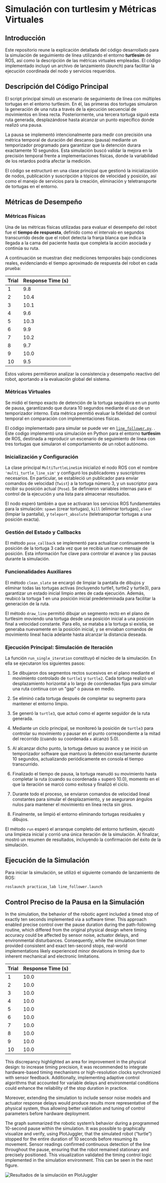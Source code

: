 # Simulación con turtlesim y Métricas Virtuales 

## Introducción

Este repositorio reune la explicación detallada del código desarrollado para la simulación de seguimiento de línea utilizando el entorno **turtlesim** de ROS, así como la descripción de las métricas virtuales empleadas. El código implementado incluyó un archivo de lanzamiento (*launch*) para facilitar la ejecución coordinada del nodo y servicios requeridos.

## Descripción del Código Principal

El script principal simuló un escenario de seguimiento de línea con múltiples tortugas en el entorno turtlesim. En él, las primeras dos tortugas simularon la generación de una ruta a través de la ejecución secuencial de movimientos en línea recta. Posteriormente, una tercera tortuga siguió esta ruta generada, desplazándose hasta alcanzar un punto específico donde realizó una pausa.

La pausa se implementó intencionalmente para medir con precisión una métrica temporal de duración del descanso (pausa) mediante un temporizador programado para garantizar que la detención durara exactamente 10 segundos. Esta simulación buscó validar la mejora en la precisión temporal frente a implementaciones físicas, donde la variabilidad de los retardos podría afectar la medición.

El código se estructuró en una clase principal que gestionó la inicialización de nodos, publicación y suscripción a tópicos de velocidad y posición, así como el manejo de servicios para la creación, eliminación y teletransporte de tortugas en el entorno. 

## Métricas de Desempeño

### Métricas Físicas

Una de las métricas físicas utilizadas para evaluar el desempeño del robot fue el **tiempo de respuesta**, definido como el intervalo en segundos transcurrido desde que el robot detecta la franja blanca que indica la llegada a la cama del paciente hasta que completa la acción asociada y continúa su ruta.

A continuación se muestran diez mediciones temporales bajo condiciones reales, evidenciando el tiempo aproximado de respuesta del robot en cada prueba:

| Trial | Response Time (s) |
|-------|-------------------|
| 1     | 9.8               |
| 2     | 10.4              |
| 3     | 10.1              |
| 4     | 9.6               |
| 5     | 10.3              |
| 6     | 9.9               |
| 7     | 10.2              |
| 8     | 9.7               |
| 9     | 10.0              |
| 10    | 9.5               |


Estos valores permitieron analizar la consistencia y desempeño reactivo del robot, aportando a la evaluación global del sistema.

### Métricas Virtuales

Se midió el tiempo exacto de detención de la tortuga seguidora en un punto de pausa, garantizando que durara 10 segundos mediante el uso de un temporizador interno. Esta métrica permitió evaluar la fidelidad del control temporal en comparación con implementaciones físicas.

El código implementado para simular se puede ver en  [`line_follower.py`](https://github.com/NydiaHedz/EXAM2-LRT4102/blob/main/NydiaHernandez/src/line_follower.py).
. Este codigo implementó una simulación en Python para el entorno **turtlesim** de ROS, destinada a reproducir un escenario de seguimiento de línea con tres tortugas que simularon el comportamiento de un robot autónomo.

### Inicialización y Configuración

La clase principal `MultiTurtleLineSim` inicializó el nodo ROS con el nombre `'multi_turtle_line_sim'` y configuró los publicadores y suscriptores necesarios. En particular, se estableció un publicador para enviar comandos de velocidad (`Twist`) a la tortuga número 3, y un suscriptor para recibir su posición actual (`Pose`). Se definieron variables internas para el control de la ejecución y una lista para almacenar resultados.

El nodo esperó también a que se activaran los servicios ROS fundamentales para la simulación: `spawn` (crear tortugas), `kill` (eliminar tortugas), `clear` (limpiar la pantalla), y `teleport_absolute` (teletransportar tortugas a una posición exacta).

### Gestión del Estado y Callbacks

El método `pose_callback` se implementó para actualizar continuamente la posición de la tortuga 3 cada vez que se recibía un nuevo mensaje de posición. Esta información fue clave para controlar el avance y las pausas durante la simulación.

### Funcionalidades Auxiliares

El método `clean_slate` se encargó de limpiar la pantalla de dibujos y eliminar todas las tortugas activas (incluyendo turtle1, turtle2 y turtle3), para garantizar un estado inicial limpio antes de cada ejecución. Además, reubicó la tortuga 1 en una posición inicial predeterminada para facilitar la generación de la ruta.

El método `draw_line` permitió dibujar un segmento recto en el plano de turtlesim moviendo una tortuga desde una posición inicial a una posición final a velocidad constante. Para ello, se mataba a la tortuga si existía, se generaba nuevamente en la posición inicial, y se enviaban comandos de movimiento lineal hacia adelante hasta alcanzar la distancia deseada.

### Ejecución Principal: Simulación de Iteración

La función `run_single_iteration` constituyó el núcleo de la simulación. En ella se ejecutaron los siguientes pasos:

1. Se dibujaron dos segmentos rectos sucesivos en el plano mediante el movimiento controlado de `turtle1` y `turtle2`. Cada tortuga realizó un desplazamiento horizontal a lo largo de coordenadas fijas para simular una ruta continua con un "gap" o pausa en medio.

2. Se eliminó cada tortuga después de completar su segmento para mantener el entorno limpio.

3. Se generó la `turtle3`, que actuó como el agente seguidor de la ruta generada.

4. Mediante un ciclo principal, se monitoreó la posición de `turtle3` para controlar su movimiento y pausar en el punto correspondiente a la mitad del recorrido (cuando su coordenada `x` alcanzó 5.0).

5. Al alcanzar dicho punto, la tortuga detuvo su avance y se inició un temporizador software que mantuvo la detención exactamente durante 10 segundos, actualizando periódicamente en consola el tiempo transcurrido.

6. Finalizado el tiempo de pausa, la tortuga reanudó su movimiento hasta completar la ruta (cuando su coordenada `x` superó 10.0), momento en el que la iteración se marcó como exitosa y finalizó el ciclo.

7. Durante todo el proceso, se enviaron comandos de velocidad lineal constantes para simular el desplazamiento, y se aseguraron ángulos nulos para mantener el movimiento en línea recta sin giros.

8. Finalmente, se limpió el entorno eliminando tortugas residuales y dibujos.

El método `run` esperó el arranque completo del entorno turtlesim, ejecutó una limpieza inicial y corrió una única iteración de la simulación. Al finalizar, mostró un resumen de resultados, incluyendo la confirmación del éxito de la simulación.

## Ejecución de la Simulación

Para iniciar la simulación, se utilizó el siguiente comando de lanzamiento de ROS:

```bash
roslaunch practicas_lab line_follower.launch
```

## Control Preciso de la Pausa en la Simulación

In the simulation, the behavior of the robotic agent included a timed stop of exactly ten seconds implemented via a software timer. This approach enabled precise control over the pause duration during the path-following routine, which differed from the original physical design where timing accuracy could be affected by sensor noise, actuator delays, and environmental disturbances. Consequently, while the simulation timer provided consistent and exact ten-second stops, real-world implementations likely experienced minor deviations in timing due to inherent mechanical and electronic limitations.

| Trial | Response Time (s) |
|-------|-------------------|
| 1     | 10.0              |
| 2     | 10.0              |
| 3     | 10.0              |
| 4     | 10.0              |
| 5     | 10.0              |
| 6     | 10.0              |
| 7     | 10.0              |
| 8     | 10.0              |
| 9     | 10.0              |
| 10    | 10.0              |


This discrepancy highlighted an area for improvement in the physical design: to increase timing precision, it was recommended to integrate hardware-based timing mechanisms or high-resolution clocks synchronized with sensor feedback. Additionally, implementing adaptive control algorithms that accounted for variable delays and environmental conditions could enhance the reliability of the stop duration in practice.

Moreover, extending the simulation to include sensor noise models and actuator response delays would produce results more representative of the physical system, thus allowing better validation and tuning of control parameters before hardware deployment.

The graph summarized the robotic system’s behavior during a programmed 10-second pause within the simulation. It was possible to graphically visualize and verify, using PlotJuggler, that the simulated robot (“turtle”) stopped for the entire duration of 10 seconds before resuming its movement. Sensor readings confirmed continuous detection of the line throughout the pause, ensuring that the robot remained stationary and precisely positioned. This visualization validated the timing control logic implemented in the simulation environment. This can be seen in the next figure.

![Resultados de la simulación en PlotJuggler](https://github.com/NydiaHedz/EXAM2-LRT4102/raw/main/NydiaHernandez/media/I2.png)














